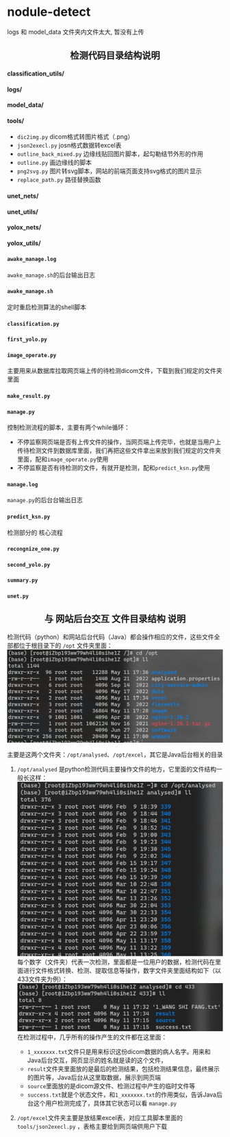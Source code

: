 # nodule-detect

logs 和 model_data 文件夹内文件太大, 暂没有上传

## <center> 检测代码目录结构说明

#### classification_utils/

#### logs/

#### model_data/

#### tools/

- `dic2img.py`
   dicom格式转图片格式（.png）
- `json2execl.py`
   josn格式数据转excel表
- `outline_back_mixed.py`
   边缘线贴回图片脚本，起勾勒结节外形的作用
- `outline.py`
   画边缘线的脚本
- `png2svg.py`
   图片转svg脚本，网站的前端页面支持svg格式的图片显示
- `replace_path.py`
   路径替换函数

#### unet_nets/

#### unet_utils/

#### yolox_nets/

#### yolox_utils/

#### `awake_manage.log`

`awake_manage.sh`的后台输出日志

#### `awake_manage.sh`

定时重启检测算法的shell脚本

#### `classification.py`

#### `first_yolo.py`

#### `image_operate.py`

主要用来从数据库拉取网页端上传的待检测dicom文件，下载到我们规定的文件夹里面

#### `make_result.py`

#### `manage.py`

控制检测流程的脚本，主要有两个while循环：

- 不停监察网页端是否有上传文件的操作，当网页端上传完毕，也就是当用户上传待检测文件到数据库里面，我们再把这些文件拿出来放到我们规定的文件夹里面，配和`image_operate.py`使用
- 不停监察是否有待检测的文件，有就开是检测，配和`predict_ksn.py`使用

#### `manage.log`

  `manage.py`的后台台输出日志

#### `predict_ksn.py`

检测部分的 核心流程

#### `recongnize_one.py`

#### `second_yolo.py`

#### `summary.py`

#### `unet.py`

## <center> 与 网站后台交互 文件目录结构 说明

检测代码（python）和网站后台代码（Java）都会操作相应的文件，这些文件全部都位于根目录下的 `/opt` 文件夹里面：
![opt](/readmefile/opt目录.png)

主要是这两个文件夹：`/opt/analysed`、`/opt/excel`，其它是Java后台相关的目录

1. `/opt/analysed` 是python检测代码主要操作文件的地方，它里面的文件结构一般长这样：
![analysed](/readmefile/analysed.png)
每个数字（文件夹）代表一次检测，里面都是一位用户的数据，检测代码在里面进行文件格式转换、检测、提取信息等操作，数字文件夹里面结构如下（以433文件夹为例）：
![433](/readmefile/433.png)
在检测过程中，几乎所有的操作产生的文件都在这里面：

   - `1_xxxxxxx.txt`文件只是用来标识这份dicom数据的病人名字。用来和Java后台交互，网页显示的姓名就是读的这个文件，
   - `result`文件夹里面放的是最后的检测结果，包括检测结果信息，最终展示的图片等，Java后台从这里取数据，展示到网页端
   - `source`里面放的是dicom源文件、检测过程中产生的临时文件等
   - `success.txt`就是个状态文件，和`1_xxxxxxx.txt`的作用类似，告诉Java后台这个用户检测完成了，具体其它状态可以看 `manage.py`
2. `/opt/excel`文件夹主要是放结果excel表，对应工具脚本里面的 `tools/json2execl.py` ，表格主要给到网页端供用户下载
